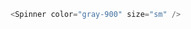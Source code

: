 <!-- REF -->
<!-- REF: https://chakra-ui.com/docs/feedback/spinner -->
<!-- REF: https://mui.com/components/progress/#main-content -->
<!-- REF: https://getbootstrap.com/docs/4.4/components/spinners/ -->
<!-- REF: https://ant.design/components/spin/#header -->
<!-- REF: https://pharos.jstor.org/components/loading-spinner -->
<!-- REF: https://codepen.io/supah/pen/BjYLdW?editors=1100 -->

```javascript
<Spinner color="gray-900" size="sm" />
```
